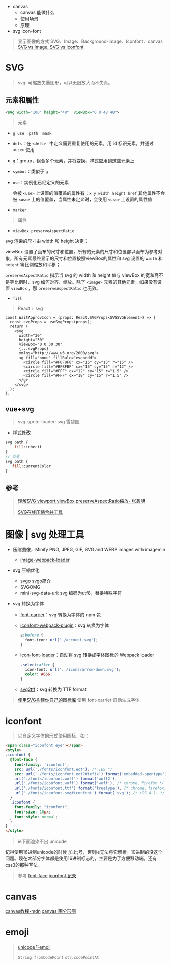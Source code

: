 - canvas
  - canvas 能做什么
  - 使用场景
  - 原理
- svg  icon-font

> 显示图像的方式
> SVG、Image、Background-image、Iconfont、canvas
> [SVG vs Image, SVG vs Iconfont](https://jelly.jd.com/article/5c510ef9c6dc110059dafba6)  

# SVG

> svg: 可缩放矢量图形，可以无限放大而不失真。

## 元素和属性

```xml
<svg width="100" height="40"  viewBox="0 0 48 48">
```

> 元素

- `g use  path  mask` 
- `defs`：在 `<defs> ` 中定义需要重复使用的元素，用 id 标识元素，并通过  `<use>` 使用
- `g`：group，组合多个元素，并将变换、样式应用到这些元素上
- `symbol`：类似于 `g` 
- `use`：实例化已经定义的元素

  会被 `<use>` 上设置的值覆盖的属性有：`x y width height href` 
  其他属性不会被 `<use>` 上的值覆盖，当属性未定义时，会使用 `<use>` 上设置的属性值

- `marker`: 



> 属性

- `viewBox preserveAspectRatio`

svg 渲染的尺寸由 width 和 height 决定；

viewBox 设置了画布的尺寸和位置，所有的元素的尺寸和位置都以画布为参考对象，所有元素最终显示的尺寸和位置按照viewBox的属性和 svg 设置的 `width` 和  `height` 等比例缩放和平移；

`preserveAspectRatio` 指示当 svg 的 width 和 height 值与 viewBox 的宽和高不是等比例时，svg 如何对齐、缩放。除了 `<image>` 元素的其他元素，如果没有设置 `viewBox` ，那 `preserveAspectRatio` 也无效。

- `fill`

> React + svg

```react
const WaitApprovIcon = (props: React.SVGProps<SVGSVGElement>) => {
  const svgProps = useSvgProps(props);
  return (
    <svg
      width="30"
      height="30"
      viewBox="0 0 30 30"
      {...svgProps}
      xmlns="http://www.w3.org/2000/svg">
      <g fill="none" fillRule="evenodd">
        <circle fill="#F0F0F0" cx="15" cy="15" r="15" />
        <circle fill="#BFBFBF" cx="15" cy="15" r="12" />
        <circle fill="#FFF" cx="12" cy="15" r="1.5" />
        <circle fill="#FFF" cx="18" cy="15" r="1.5" />
      </g>
    </svg>
  );
};
```

## vue+svg

> svg-sprite-loader: svg 雪碧图

- 样式修改

```js
svg path {
    fill:inherit
}
// 或者
svg path {
   fill:currentColor
}
```

## 参考

> [理解SVG viewport,viewBox,preserveAspectRatio缩放- 张鑫旭](https://www.zhangxinxu.com/wordpress/2014/08/svg-viewport-viewbox-preserveaspectratio/) 
>
> [SVG在线压缩合并工具](https://www.zhangxinxu.com/sp/svgo/) 

# 图像 | svg 处理工具

- 压缩图像，Minify PNG, JPEG, GIF, SVG and WEBP images with imagemin
  - [image-webpack-loader](https://github.com/tcoopman/image-webpack-loader) 
  
- svg 压缩优化
  - [svgo](https://github.com/svg/svgo) [svgo简介](https://www.zhangxinxu.com/wordpress/2016/02/svg-compress-tool-svgo-experience/) 
  - SVGOMG
  - mini-svg-data-uri: svg 编码为utf8，替换特殊字符
  
- svg 转换为字体
  - [font-carrier](https://github.com/purplebamboo/font-carrier#readme)：svg 转换为字体的 npm 包
  - [iconfont-webpack-plugin](https://github.com/jantimon/iconfont-webpack-plugin)：svg 转换为字体
    ```css
    a:before {
      font-icon: url('./account.svg');
    }
    ```
    
  - [icon-font-loader](https://www.npmjs.com/package/icon-font-loader)：自动将 svg 转换成字体图标的 Webpack loader
    
    ```css
    .select:after {
      icon-font: url('../icons/arrow-down.svg');
      color: #666;
    }
    ```
    
  - [svg2ttf]( https://github.com/fontello/svg2ttf)：svg 转换为 TTF format

> [使用SVG构建你自己的图标库](https://juejin.cn/post/7079080370590711822#heading-4)
> 使用 font-carrier 自动生成字体


# iconfont

> 以自定义字体的形式使用图标，如：

```html
<span class="iconfont eye"></span>
<style>
.iconfont {
  @font-face {
    font-family: 'iconfont';
    src: url('./fonts/iconfont.eot'); /* IE9 */
    src: url('./fonts/iconfont.eot?#iefix') format('embedded-opentype'), /* IE6-IE8 */
    url('./fonts/iconfont.woff') format('woff2'),
    url('./fonts/iconfont.woff') format('woff'), /* chrome、firefox */
    url('./fonts/iconfont.ttf') format('truetype'), /* chrome、firefox、opera、Safari, Android, iOS 4.2+*/
    url('./fonts/iconfont.svg#iconfont') format('svg'); /* iOS 4.1- */
  }
  .iconfont {
    font-family: "iconfont";
    font-size: 16px;
    font-style: normal;
  }
}
</style>
```

> ie下面渲染不出 unicode

记得使用16进制unicode的时候 加上;号，否则ie无法将它解析。10进制的没这个问题。现在大部分字体都是使用16进制标志的，主要是为了方便移动端，还有css3的那种写法。

> 参考
> [font-face](https://www.zhangxinxu.com/wordpress/2017/03/css3-font-face-src-local/) 
> [iconfont 记录](http://purplebamboo.github.io/2014/01/09/iconfont/) 

# canvas

[canvas教程-mdn](https://developer.mozilla.org/zh-CN/docs/Web/API/Canvas_API) 
[canvas 画分形图](https://mp.weixin.qq.com/s/T8Bd3hOXbAnxS5Te9l1V8w) 

# emoji

> [unicode与emoji](https://juejin.cn/post/6844903637555101704) 
>
> `String.fromCodePoint` `str.codePointAt` 